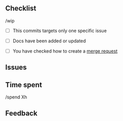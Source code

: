 ## Checklist

<!---
Please, make sure you have changed the topic and also
described briefly what have you done. Thanks!

This merge request will be closed, if formated badly.
Make sure, that you have double checked how to create a merge request:
https://wemake.services/meta/rsdp/creating-merge-requests
-->

/wip

- [ ] This commits targets only one specific issue
- [ ] Docs have been added or updated
- [ ] You have checked how to create a [merge request](https://wemake.services/meta/rsdp/creating-merge-requests)


## Issues

<!---
Which issues this PR closes?
Which issues this PR references?
Please, specify all issues.
Format is: Closes #X or Refs #Y
Docs: https://docs.gitlab.com/ee/user/project/issues/closing_issues.html#via-merge-request
-->


## Time spent

<!---
This information is only required for statistics and analysis.
But we need to know exactly how much time you have spent,
please try to be as accurate as possible.
Format is: /spend 1h
Docs: https://docs.gitlab.com/ee/workflow/time_tracking.html
-->

/spend Xh


## Feedback

<!---
Did you encounter any other problems you want to share with us?
Optional. Feel free to remove this section if you don't have any feedback.
-->


<!--- Thank you for you contribution! -->
